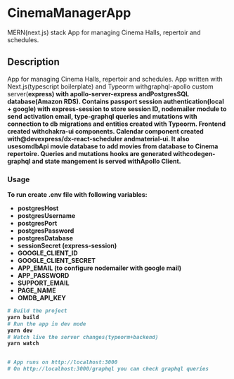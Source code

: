 # CinemaManagerApp

MERN(next.js) stack App for managing Cinema Halls, repertoir and schedules.

## Description
App for managing Cinema Halls, repertoir and schedules.
  App written with Next.js(typescript boilerplate) and Typeorm withgraphql-apollo custom server(<b>express) with apollo-server-express andPostgresSQL database(Amazon RDS). Contains passport session authentication(local + google) with express-session to store session ID, nodemailer module to send activation email, type-graphql queries and mutations with connection to db migrations and entities created with Typeorm. Frontend created withchakra-ui components. Calendar component created with@devexpress/dx-react-scheduler andmaterial-ui. It also usesomdbApi movie database to add movies from database to Cinema repertoire. Queries and mutations hooks are generated withcodegen-graphql and state mangement is served withApollo Client.
### Usage
To run create .env file with following variables:
- postgresHost
- postgresUsername
- postgresPort
- postgresPassword
- postgresDatabase
- sessionSecret (express-session)
- GOOGLE_CLIENT_ID
- GOOGLE_CLIENT_SECRET
- APP_EMAIL (to configure nodemailer with google mail)
- APP_PASSWORD
- SUPPORT_EMAIL
- PAGE_NAME
- OMDB_API_KEY
```bash
# Build the project
yarn build
# Run the app in dev mode
yarn dev
# Watch live the server changes(typeorm+backend)
yarn watch


# App runs on http://localhost:3000
# On http://localhost:3000/graphql you can check graphql queries
```
